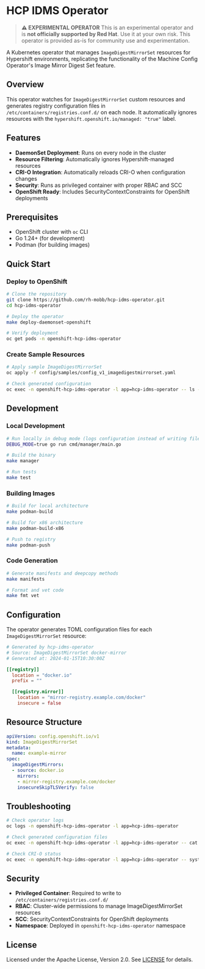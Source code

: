 # HCP IDMS Operator

> **⚠️ EXPERIMENTAL OPERATOR**
> This is an experimental operator and is **not officially supported by Red Hat**. Use it at your own risk. This operator is provided as-is for community use and experimentation.

A Kubernetes operator that manages `ImageDigestMirrorSet` resources for Hypershift environments, replicating the functionality of the Machine Config Operator's Image Mirror Digest Set feature.

## Overview

This operator watches for `ImageDigestMirrorSet` custom resources and generates registry configuration files in `/etc/containers/registries.conf.d/` on each node. It automatically ignores resources with the `hypershift.openshift.io/managed: "true"` label.

## Features

- **DaemonSet Deployment**: Runs on every node in the cluster
- **Resource Filtering**: Automatically ignores Hypershift-managed resources
- **CRI-O Integration**: Automatically reloads CRI-O when configuration changes
- **Security**: Runs as privileged container with proper RBAC and SCC
- **OpenShift Ready**: Includes SecurityContextConstraints for OpenShift deployments

## Prerequisites

- OpenShift cluster with `oc` CLI
- Go 1.24+ (for development)
- Podman (for building images)

## Quick Start

### Deploy to OpenShift

```bash
# Clone the repository
git clone https://github.com/rh-mobb/hcp-idms-operator.git
cd hcp-idms-operator

# Deploy the operator
make deploy-daemonset-openshift

# Verify deployment
oc get pods -n openshift-hcp-idms-operator
```

### Create Sample Resources

```bash
# Apply sample ImageDigestMirrorSet
oc apply -f config/samples/config_v1_imagedigestmirrorset.yaml

# Check generated configuration
oc exec -n openshift-hcp-idms-operator -l app=hcp-idms-operator -- ls -la /etc/containers/registries.conf.d/
```

## Development

### Local Development

```bash
# Run locally in debug mode (logs configuration instead of writing files)
DEBUG_MODE=true go run cmd/manager/main.go

# Build the binary
make manager

# Run tests
make test
```

### Building Images

```bash
# Build for local architecture
make podman-build

# Build for x86 architecture
make podman-build-x86

# Push to registry
make podman-push
```

### Code Generation

```bash
# Generate manifests and deepcopy methods
make manifests

# Format and vet code
make fmt vet
```

## Configuration

The operator generates TOML configuration files for each `ImageDigestMirrorSet` resource:

```toml
# Generated by hcp-idms-operator
# Source: ImageDigestMirrorSet docker-mirror
# Generated at: 2024-01-15T10:30:00Z

[[registry]]
  location = "docker.io"
  prefix = ""

  [[registry.mirror]]
    location = "mirror-registry.example.com/docker"
    insecure = false
```

## Resource Structure

```yaml
apiVersion: config.openshift.io/v1
kind: ImageDigestMirrorSet
metadata:
  name: example-mirror
spec:
  imageDigestMirrors:
  - source: docker.io
    mirrors:
    - mirror-registry.example.com/docker
    insecureSkipTLSVerify: false
```

## Troubleshooting

```bash
# Check operator logs
oc logs -n openshift-hcp-idms-operator -l app=hcp-idms-operator

# Check generated configuration files
oc exec -n openshift-hcp-idms-operator -l app=hcp-idms-operator -- cat /etc/containers/registries.conf.d/example-mirror.conf

# Check CRI-O status
oc exec -n openshift-hcp-idms-operator -l app=hcp-idms-operator -- systemctl status crio
```

## Security

- **Privileged Container**: Required to write to `/etc/containers/registries.conf.d/`
- **RBAC**: Cluster-wide permissions to manage ImageDigestMirrorSet resources
- **SCC**: SecurityContextConstraints for OpenShift deployments
- **Namespace**: Deployed in `openshift-hcp-idms-operator` namespace

## License

Licensed under the Apache License, Version 2.0. See [LICENSE](LICENSE) for details.